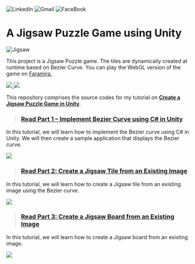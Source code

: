  ![LinkedIn](https://img.shields.io/badge/linkedin-%230077B5.svg?&flat-square&logo=linkedin&logoColor=white)
 ![Gmail](https://img.shields.io/badge/Gmail-D14836?flat-square&logo=gmail&logoColor=white)
 ![FaceBook](https://img.shields.io/badge/Facebook-1877F2?flat-square&logo=facebook&logoColor=white)


# A Jigsaw Puzzle Game using Unity


![Jigsaw](https://github.com/shamim-akhtar/jigsaw-puzzle/blob/main/jigsaw.jpg)

This project is a Jigsaw Puzzle game. The tiles are dynamically created at runtime based on Bezier Curve. You can play the WebGL version of the game on [Faramira.](https://faramira.com/downloads/jigsaw/)

<p align='left'>
  <a href="#">
    <img src="https://img.shields.io/badge/Unity-2020.3.5f1-green" />        
  </a>
  <a href="#">
    <img src="https://img.shields.io/badge/%20-C%23-blue" />
  </a>
</p>

This repository comprises the source codes for my tutorial on [**Create a Jigsaw Puzzle Game in Unity**](https://faramira.com/create-a-jigsaw-puzzle-game-in-unity/).

> ### [**Read Part 1 – Implement Bezier Curve using C# in Unity**](https://faramira.com/implement-bezier-curve-using-csharp-in-unity/)

 In this tutorial, we will learn how to implement the Bezier curve using C# in Unity. We will then create a sample application that displays the Bezier curve.
 
 ![](https://faramira.com/wp-content/uploads/2021/06/Bezier-930x620.jpg)
 
> ### [**Read Part 2: Create a Jigsaw Tile from an Existing Image**](https://faramira.com/create-a-jigsaw-tile-from-an-existing-image/)
In this tutorial, we will learn how to create a Jigsaw tile from an existing image using the Bezier curve.
 
 ![](https://faramira.com/wp-content/uploads/2021/06/Featured-930x620.jpg)
 
> ### [**Read Part 3: Create a Jigsaw Board from an Existing Image**](https://faramira.com/create-a-jigsaw-board-from-an-existing-image/)
>
In this tutorial, we will learn how to create a Jigsaw board from an existing image.

![](https://faramira.com/wp-content/uploads/2021/06/Featured-1-930x620.jpg)
